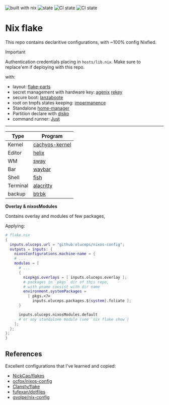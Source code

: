 ![built with nix](https://img.shields.io/static/v1?logo=nixos&logoColor=white&label=&message=Built%20with%20Nix&color=41439a)
![state](https://img.shields.io/badge/works-on%20my%20machines-FEDFE1)
![CI state](https://github.com/oluceps/nixos-config/actions/workflows/lint.yaml/badge.svg)
![CI state](https://github.com/oluceps/nixos-config/actions/workflows/sensitive.yaml/badge.svg)  

# Nix flake

This repo contains declaritive configurations, with ~100% config Nixfied.
> [!IMPORTANT]
> Authentication credentials placing in `hosts/lib.nix`. Make sure to replace'em if deploying with this repo.


with:

+ layout: [flake-parts](https://github.com/hercules-ci/flake-parts)
+ secret management with hardware key: [agenix](https://github.com/ryantm/agenix) [rekey](https://github.com/oddlama/agenix-rekey)
+ secure boot: [lanzaboote](https://github.com/nix-community/lanzaboote)
+ root on tmpfs states keeping: [impermanence](https://github.com/nix-community/impermanence)
+ Standalone [home-manager](https://github.com/nix-community/home-manager)
+ Partition declare with [disko](https://github.com/nix-community/disko)
+ command runner: [Just](https://github.com/casey/just) 

---


|Type|Program|
|---|---|
|Kernel|[cachyos-kernel](https://github.com/CachyOS/linux-cachyos)|
|Editor|[helix](https://github.com/oluceps/nixos-config/tree/main/home/programs/helix)|
|WM|[sway](https://github.com/oluceps/nixos-config/tree/main/home/programs/sway)|
|Bar|[waybar](https://github.com/oluceps/nixos-config/tree/main/home/programs/waybar)|
|Shell|[fish](https://github.com/oluceps/nixos-config/tree/main/home/programs/fish)|
|Terminal|[alacritty](https://github.com/oluceps/nixos-config/tree/main/home/programs/alacritty)|
|backup|[btrbk](https://github.com/oluceps/nixos-config/tree/main/modules/btrbk)|  

__Overlay & nixosModules__  

Contains overlay and modules of few packages,

Applying:  

```nix
# flake.nix
{
  inputs.oluceps.url = "github:oluceps/nixos-config";
  outputs = inputs: {
    nixosConfigurations.machine-name = {
    # ...
    modules = [
      # ...
      {
        nixpkgs.overlays = [ inputs.oluceps.overlay ];
        # packages in `pkgs` dir of this repo,
        # with pname consist with dir name
        environment.systemPackages = 
          [ pkgs.<?>
            inputs.oluceps.packages.${system}.foliate ];
      }

      inputs.oluceps.nixosModules.default
      # or any standalone module (see `nix flake show`)
    ];
  };
};
}
```



## References

Excellent configurations that I've learned and copied:  
+ [NickCao/flakes](https://github.com/NickCao/flakes)  
+ [ocfox/nixos-config](https://github.com/ocfox/nixos-config)  
+ [Clansty/flake](https://github.com/Clansty/flake)  
+ [fufexan/dotfiles](https://github.com/fufexan/dotfiles)  
+ [gvolpe/nix-config](https://github.com/gvolpe/nix-config)
